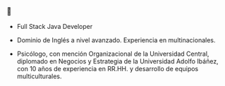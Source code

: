 ### 👋
+ Full Stack Java Developer

+ Dominio de Inglés a nivel avanzado. Experiencia en multinacionales.

+ Psicólogo, con mención Organizacional de la Universidad Central, diplomado en Negocios y Estrategia de la Universidad Adolfo Ibáñez, con 10 años de experiencia en RR.HH. y desarrollo de equipos multiculturales.
<!--
**takeshidev/takeshidev** is a ✨ _special_ ✨ repository because its `README.md` (this file) appears on your GitHub profile.

Here are some ideas to get you started:

- 🔭 I’m currently working on ...
- 🌱 I’m currently learning ...
- 👯 I’m looking to collaborate on ...
- 🤔 I’m looking for help with ...
- 💬 Ask me about ...
- 📫 How to reach me: ...
- 😄 Pronouns: ...
- ⚡ Fun fact: ...
-->
